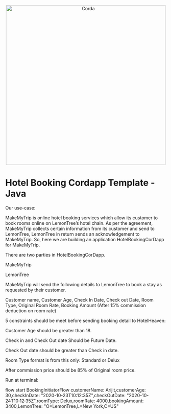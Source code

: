 <p align="center">
  <img src="https://www.corda.net/wp-content/uploads/2016/11/fg005_corda_b.png" alt="Corda" width="500">
</p>

# Hotel Booking Cordapp Template - Java

Our use-case:

MakeMyTrip is online hotel booking services which allow its customer to book rooms online on LemonTree’s hotel chain. As per the agreement, MakeMyTrip collects certain information from its customer and send to LemonTree, LemonTree in return sends an acknowledgement to MakeMyTrip. So, here we are building an application HotelBookingCorDapp for MakeMyTrip.

There are two parties in HotelBookingCorDapp.

MakeMyTrip

LemonTree

MakeMyTrip will send the following details to LemonTree to book a stay as requested by their customer.

Customer name, Customer Age, Check In Date, Check out Date, Room Type, Original Room Rate, Booking Amount (After 15% commission deduction on room rate)

5 constraints should be meet before sending booking detail to HotelHeaven:

Customer Age should be greater than 18.

Check in and Check Out date Should be Future Date.

Check Out date should be greater than Check in date.

Room Type format is from this only: Standard or Delux

After commission price should be 85% of Original room price.

Run at terminal:

flow start BookingInitiatorFlow customerName: Arijit,customerAge: 30,checkInDate: "2020-10-23T10:12:35Z",checkOutDate: "2020-10-24T10:12:35Z",roomType: Delux,roomRate: 4000,bookingAmount: 3400,LemonTree: "O=LemonTree,L=New York,C=US"
